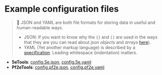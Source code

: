 # Example configuration files

> 📝 JSON and YAML are both file formats for storing data in useful and human-readable ways.
>
> - JSON: If you want to know why the `{}` and `[]` are used in the ways that they are you can read about json *objects* and *arrays* [here](https://www.toolsqa.com/rest-assured/what-is-json/)).
> - YAML (Yet another markup language) is described by a [specification](https://yaml.org/spec/1.2/spec.html). Leading whitespace (indentation) matters.

- **5eTools**: [config.5e.json](config.5e.json), [config.5e.yaml](config.5e.yaml)
- **Pf2eTools**: [config.pf2e.json](config.pf2e.json), [config.pf2e.yaml](config.pf2e.yaml)
